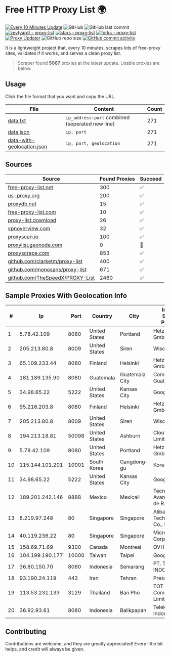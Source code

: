 
# Free HTTP Proxy List 🌍

[![Every 10 Minutes Update](https://github.com/mertguvencli/http-proxy-list/actions/workflows/main.yml/badge.svg?branch=main)](https://github.com/mertguvencli/http-proxy-list/actions/workflows/main.yml)
![GitHub](https://img.shields.io/github/license/mertguvencli/http-proxy-list)
![GitHub last commit](https://img.shields.io/github/last-commit/mertguvencli/http-proxy-list)
[![zevtyardt - proxy-list](https://img.shields.io/static/v1?label=zevtyardt&message=proxy-list&color=blue&logo=github)](https://github.com/zevtyardt/proxy-list "Go to GitHub repo")
[![stars - proxy-list](https://img.shields.io/github/stars/zevtyardt/proxy-list?style=social)](https://github.com/zevtyardt/proxy-list)
[![forks - proxy-list](https://img.shields.io/github/forks/zevtyardt/proxy-list?style=social)](https://github.com/zevtyardt/proxy-list)
[![Proxy Updater](https://github.com/zevtyardt/proxy-list/workflows/Proxy%20Updater/badge.svg)](https://github.com/zevtyardt/proxy-list/actions?query=workflow:"Proxy+Updater")
![GitHub repo size](https://img.shields.io/github/repo-size/zevtyardt/proxy-list)
[![GitHub commit activity](https://img.shields.io/github/commit-activity/m/zevtyardt/proxy-list?logo=commits)](https://github.com/zevtyardt/proxy-list/commits/main)

It is a lightweight project that, every 10 minutes, scrapes lots of free-proxy sites, validates if it works, and serves a clean proxy list.

> Scraper found **5067** proxies at the latest update. Usable proxies are below.

## Usage

Click the file format that you want and copy the URL.

|File|Content|Count|
|----|-------|-----|
|[data.txt](https://raw.githubusercontent.com/mertguvencli/http-proxy-list/main/proxy-list/data.txt)|`ip_address:port` combined (seperated new line)|271|
|[data.json](https://raw.githubusercontent.com/mertguvencli/http-proxy-list/main/proxy-list/data.json)|`ip, port`|271|
|[data-with-geolocation.json](https://raw.githubusercontent.com/mertguvencli/http-proxy-list/main/proxy-list/data-with-geolocation.json)|`ip, port, geolocation`|271|

## Sources

|Source|Found Proxies|Succeed|
|------|-------------|-------|
|[free-proxy-list.net](https://free-proxy-list.net)|300|✅|
|[us-proxy.org](https://www.us-proxy.org)|200|✅|
|[proxydb.net](http://proxydb.net)|15|✅|
|[free-proxy-list.com](https://free-proxy-list.com/?page=&port=&type%5B%5D=http&type%5B%5D=https&up_time=0&search=Search)|10|✅|
|[proxy-list.download](https://www.proxy-list.download/HTTP)|26|✅|
|[vpnoverview.com](https://vpnoverview.com/privacy/anonymous-browsing/free-proxy-servers)|32|✅|
|[proxyscan.io](https://www.proxyscan.io)|100|✅|
|[proxylist.geonode.com](https://proxylist.geonode.com/api/proxy-list?limit=300&page=1&sort_by=lastChecked&sort_type=desc&protocols=http,https)|0|🚫|
|[proxyscrape.com](https://api.proxyscrape.com/v2/?request=displayproxies&protocol=http&timeout=10000&country=all&ssl=all&anonymity=all)|853|✅|
|[github.com/clarketm/proxy-list](https://raw.githubusercontent.com/clarketm/proxy-list/master/proxy-list-raw.txt)|400|✅|
|[github.com/monosans/proxy-list](https://raw.githubusercontent.com/monosans/proxy-list/main/proxies/http.txt)|671|✅|
|[github.com/TheSpeedX/PROXY-List](https://raw.githubusercontent.com/TheSpeedX/PROXY-List/master/http.txt)|2460|✅|


## Sample Proxies With Geolocation Info

|#|Ip|Port|Country|City|Internet Service Provider|
|-|--|----|-------|----|-------------------------|
|1|5.78.42.109|8080|United States|Portland|Hetzner Online GmbH|
|2|205.213.80.8|8009|United States|Siren|WiscNet|
|3|65.109.233.44|8080|Finland|Helsinki|Hetzner Online GmbH|
|4|181.189.135.90|8080|Guatemala|Guatemala City|Comcel Guatemala S.A.|
|5|34.98.65.22|5222|United States|Kansas City|Google LLC|
|6|95.216.203.8|8080|Finland|Helsinki|Hetzner Online GmbH|
|7|205.213.80.8|8009|United States|Siren|WiscNet|
|8|194.213.18.81|50098|United States|Ashburn|Clouvider Limited|
|9|5.78.42.109|8080|United States|Portland|Hetzner Online GmbH|
|10|115.144.101.201|10001|South Korea|Gangdong-gu|Korea Telecom|
|11|34.98.65.22|5222|United States|Kansas City|Google LLC|
|12|189.201.242.146|8888|Mexico|Mexicali|Tecnologías Avanzadas S. de R.L. de C.V.|
|13|8.219.97.248|80|Singapore|Singapore|Alibaba (US) Technology Co., Ltd.|
|14|40.119.236.22|80|Singapore|Singapore|Microsoft Corporation|
|15|158.69.71.69|9300|Canada|Montreal|OVH SAS|
|16|104.199.190.177|10000|Taiwan|Taipei|Google LLC|
|17|36.80.150.70|8080|Indonesia|Semarang|PT. TELKOM INDONESIA|
|18|93.190.24.119|443|Iran|Tehran|Press TV|
|19|113.53.231.133|3129|Thailand|Ban Pho|TOT Public Company Limited|
|20|36.92.93.61|8080|Indonesia|Balikpapan|Telekomunikasi Indonesia|



## Contributing

Contributions are welcome, and they are greatly appreciated! Every
little bit helps, and credit will always be given.

